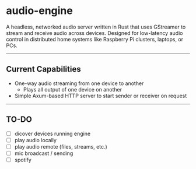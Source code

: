 # audio-engine

A headless, networked audio server written in Rust that uses GStreamer to stream and receive audio across devices. Designed for low-latency audio control in distributed home systems like Raspberry Pi clusters, laptops, or PCs.

---

## Current Capabilities

- One-way audio streaming from one device to another
    - Plays all output of one device on another 
- Simple Axum-based HTTP server to start sender or receiver on request

---

## TO-DO

- [ ] dicover devices running engine
- [ ] play audio locally
- [ ] play audio remote (files, streams, etc.)
- [ ] mic broadcast / sending
- [ ] spotify
